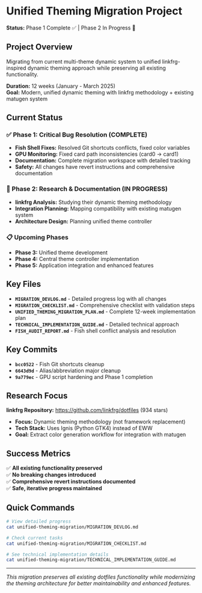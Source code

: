 # Unified Theming Migration Project

**Status:** Phase 1 Complete ✅ | Phase 2 In Progress 🚧

## Project Overview

Migrating from current multi-theme dynamic system to unified linkfrg-inspired dynamic theming approach while preserving all existing functionality.

**Duration:** 12 weeks (January - March 2025)  
**Goal:** Modern, unified dynamic theming with linkfrg methodology + existing matugen system

## Current Status

### ✅ Phase 1: Critical Bug Resolution (COMPLETE)
- **Fish Shell Fixes:** Resolved Git shortcuts conflicts, fixed color variables
- **GPU Monitoring:** Fixed card path inconsistencies (card0 → card1)
- **Documentation:** Complete migration workspace with detailed tracking
- **Safety:** All changes have revert instructions and comprehensive documentation

### 🚧 Phase 2: Research & Documentation (IN PROGRESS)
- **linkfrg Analysis:** Studying their dynamic theming methodology
- **Integration Planning:** Mapping compatibility with existing matugen system
- **Architecture Design:** Planning unified theme controller

### 📋 Upcoming Phases
- **Phase 3:** Unified theme development
- **Phase 4:** Central theme controller implementation
- **Phase 5:** Application integration and enhanced features

## Key Files

- **`MIGRATION_DEVLOG.md`** - Detailed progress log with all changes
- **`MIGRATION_CHECKLIST.md`** - Comprehensive checklist with validation steps
- **`UNIFIED_THEMING_MIGRATION_PLAN.md`** - Complete 12-week implementation plan
- **`TECHNICAL_IMPLEMENTATION_GUIDE.md`** - Detailed technical approach
- **`FISH_AUDIT_REPORT.md`** - Fish shell conflict analysis and resolution

## Key Commits

- **`bcc0522`** - Fish Git shortcuts cleanup
- **`6643d9d`** - Alias/abbreviation major cleanup  
- **`9a779ec`** - GPU script hardening and Phase 1 completion

## Research Focus

**linkfrg Repository:** https://github.com/linkfrg/dotfiles (934 stars)
- **Focus:** Dynamic theming methodology (not framework replacement)
- **Tech Stack:** Uses Ignis (Python GTK4) instead of EWW
- **Goal:** Extract color generation workflow for integration with matugen

## Success Metrics

✅ **All existing functionality preserved**  
✅ **No breaking changes introduced**  
✅ **Comprehensive revert instructions documented**  
✅ **Safe, iterative progress maintained**  

## Quick Commands

```bash
# View detailed progress
cat unified-theming-migration/MIGRATION_DEVLOG.md

# Check current tasks
cat unified-theming-migration/MIGRATION_CHECKLIST.md

# See technical implementation details
cat unified-theming-migration/TECHNICAL_IMPLEMENTATION_GUIDE.md
```

---

*This migration preserves all existing dotfiles functionality while modernizing the theming architecture for better maintainability and enhanced features.* 